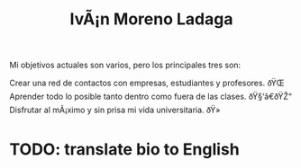 ﻿---
translationKey: Ivan
# Display name
title: IvÃ¡n Moreno Ladaga

# Full Name (for SEO)
first_name: IvÃ¡n
last_name: Moreno Ladaga

# Is this the primary user of the site?
superuser: false

# Role/position
role: Ingeniero Software

# Organizations/Affiliations
organizations:
  - name: Universidad de MÃ¡laga
    url: 'http://www.uma.es'

# Short bio (displayed in user profile at end of posts)
bio: Interesado en RobÃ³tica, computaciÃ³n cuÃ¡ntica y en IA.

interests:
  - ComputaciÃ³n cuÃ¡ntica.
  - Inteligencia Artificial.
  - RobÃ³tica.

education:
  courses:
    - course: Estudiante de 3Â° de ingenierÃ­a ElectrÃ³nica, RobÃ³tica y MecatrÃ³nica
      institution: Universidad de MÃ¡laga
      year: 2023

# Social/Academic Networking
# For available icons, see: https://docs.hugoblox.com/getting-started/page-builder/#icons
#   For an email link, use "fas" icon pack, "envelope" icon, and a link in the
#   form "mailto:your-email@example.com" or "#contact" for contact widget.
social:
  - icon: envelope
    icon_pack: fas
    link: 'mailto:ivanmorladag@gmail.com'
  - icon: linkedin
    icon_pack: fab
    link: https://www.linkedin.com/in/iv%C3%A1n-moreno-ladaga-42430a297?utm_source=share&utm_campaign=share_via&utm_content=profile&utm_medium=android_app
  - icon: github
    icon_pack: fab
    link: https://github.com/TnTivanTnT

    
# Link to a PDF of your resume/CV from the About widget.
# To enable, copy your resume/CV to `static/files/cv.pdf` and uncomment the lines below.
# - icon: cv
#   icon_pack: ai
#   link: files/cv.pdf

# Enter email to display Gravatar (if Gravatar enabled in Config)
email: ''

# Highlight the author in author lists? (true/false)
highlight_name: false

# Organizational groups that you belong to (for People widget)
#   Set this to `[]` or comment out if you are not using People widget.
user_groups:
  - Software
---



Mi objetivos actuales son varios, pero los principales tres son:

Crear una red de contactos con empresas, estudiantes y profesores. ðŸŒ Aprender todo lo posible tanto dentro como fuera de las clases. ðŸ§‘â€ðŸŽ“ Disfrutar al mÃ¡ximo y sin prisa mi vida universitaria. ðŸ»

# TODO: translate bio to English

